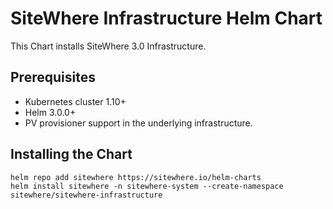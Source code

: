 # SiteWhere Infrastructure Helm Chart

This Chart installs SiteWhere 3.0 Infrastructure.

## Prerequisites

* Kubernetes cluster 1.10+
* Helm 3.0.0+
* PV provisioner support in the underlying infrastructure.

## Installing the Chart

```console
helm repo add sitewhere https://sitewhere.io/helm-charts
helm install sitewhere -n sitewhere-system --create-namespace sitewhere/sitewhere-infrastructure
```
